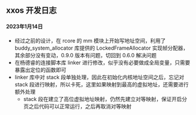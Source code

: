 ## xxos 开发日志

#### 2023年1月14日
* 经过之前的设计，在 rcore 的 mm 模块上开始写地址空间，利用了 buddy_system_allocator 库提供的 LockedFrameAllocator 实现帧分配器，其余部分没有变动，0.9.0 版本有问题，切回到 0.6.0 解决问题
* 在杨德睿的连接脚本库 linker 进行修改，似乎没有必要做成全局变量，只需要暴露出定位的函数即可
* linker 库中对 stack 段单独处理，因此在初始化内核地址空间之后，忘记对 stack 段进行映射，所以卡死，这里如果映射到最高的虚拟地址，还需要进行额外处理
    * stack 段在建立了高位虚拟地址映射，仍然先建立对等映射，保证开启分页之后代码可以正常运行，之后再取消对等映射